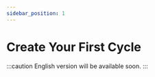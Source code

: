 ```yaml
---
sidebar_position: 1
---
```


# Create Your First Cycle

:::caution
English version will be available soon.
:::
